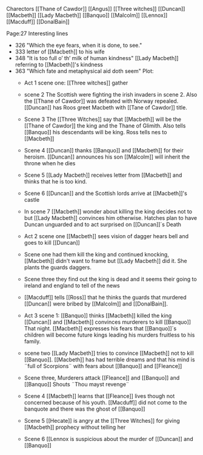 
Charectors
[[Thane of Cawdor]]
[[Angus]]
[[Three witches]]
[[Duncan]]
[[Macbeth]]
[[Lady Macbeth]]
[[Banquo]]
[[Malcolm]]
[[Lennox]]
[[Macduff]]
[[DonalBain]]


Page:27
Interesting lines
 - 326 "Which the eye fears, when it is done, to see."
 - 333 letter of [[Macbeth]] to his wife
 - 348 "It is too full o’ th’ milk of human kindness" [[Lady Macbeth]] referring to [[Macbeth]]'s kindness
 - 363 "Which fate and metaphysical aid doth seem"
Plot:
	- Act 1 scene one: [[Three witches]] gather
	-  scene 2 The Scottish were fighting the irish invaders in scene 2. Also the [[Thane of Cawdor]] was defeated with Norway repealed. [[Duncan]] has Roos greet Macbeth with [[Tane of Cawdor]] title.
	- Scene 3 The [[Three Witches]] say that [[Macbeth]] will be the [[Thane of Cawdor]] the king and the Thane of Glimith. Also tells [[Banquo]] his descendants will be king. Ross tells nes to [[Macbeth]]
	- Scene 4 [[Duncan]] thanks [[Banquo]] and [[Macbeth]] for their heroism. [[Duncan]] announces his son [[Malcolm]] will inherit the throne when he dies
	- Scene 5 [[Lady Macbeth]] receives letter from [[Macbeth]] and thinks that he is too kind.
	- Scene 6 [[Duncan]] and the Scottish lords arrive at [[Macbeth]]'s castle
	- In scene 7 [[Macbeth]] wonder about killing the king decides not to but [[Lady Macbeth]] convinces him otherwise. Hatches plan to have Duncan unguarded and to act surprised on [[Duncan]]´s Death

	- Act 2 scene one [[Macbeth]]  sees vision of dagger hears bell and goes to kill [[Duncan]]
	- Scene one had them kill the king and continued knocking, [[Macbeth]] didn't want to frame but [[Lady Macbeth]] did it. She plants the guards daggers.
	- Scene three they find out the king is dead and it seems their going to ireland and england to tell of the news
	- [[Macduff]] tells [[Ross]] that he thinks the guards that murdered [[Duncan]] were bribed by [[Malcolm]] and [[DonalBain]].

	- Act 3 scene 1: [[Banquo]] thinks [[Macbeth]] killed the king [[Duncan]] and [[Macbeth]] convinces murderers to kill [[Banquo]] That night. [[Macbeth]] expresses his fears that [[Banquo]]´s children will become future kings leading his murders fruitless to his family.
	- scene two [[Lady Macbeth]] tries to convince [[Macbeth]] not to kill [[Banquo]]. [[Macbeth]] has had terrible dreams and that his mind is ¨full of Scorpions¨ with fears about [[Banquo]] and [[Fleance]]
	- Scene three, Murderers attack [[Fleance]] and [[Banquo]] and [[Banquo]] Shouts ¨Thou mayst revenge¨
	- Scene 4 [[Macbeth]] learns that [[Fleance]] lives though not concerned because of his youth. [[Macduff]] did not come to the banquote and there was the ghost of [[Banquo]]
	- Scene 5 [[Hecate]] is angry at the [[Three Witches]] for giving [[Macbeth]] prophecy without telling her
	- Scene 6 [[Lennox is suspicious about the murder of [[Duncan]] and [[Banquo]] 


<!--stackedit_data:
eyJoaXN0b3J5IjpbMjE0NDkyNjY3NCwtMTQ1NDE5MTM0NCwxND
Q0NTIxODM2LC01ODU2ODE5ODAsLTIwNTMyNDg2ODEsLTg1MzM4
MTc4MywtMTE4MDc1NDk1MCwzNTM1NjU3MTQsMTU5Nzc5NjA5OC
wxNTQxNDI2MTJdfQ==
-->